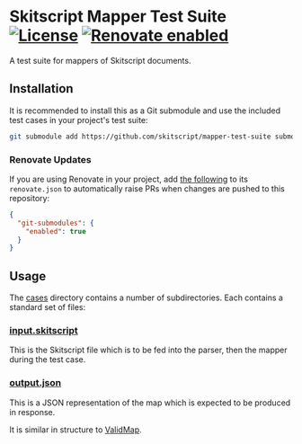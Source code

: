 # Skitscript Mapper Test Suite [![License](https://img.shields.io/github/license/skitscript/mapper-test-suite.svg)](https://github.com/skitscript/mapper-test-suite/blob/master/license) [![Renovate enabled](https://img.shields.io/badge/renovate-enabled-brightgreen.svg)](https://renovatebot.com/)

A test suite for mappers of Skitscript documents.

## Installation

It is recommended to install this as a Git submodule and use the included test
cases in your project's test suite:

```bash
git submodule add https://github.com/skitscript/mapper-test-suite submodules/skitscript/mapper-test-suite
```

### Renovate Updates

If you are using Renovate in your project, add
[the following](https://docs.renovatebot.com/modules/manager/git-submodules/) to
its `renovate.json` to automatically raise PRs when changes are pushed to this
repository:

```json
{
  "git-submodules": {
    "enabled": true
  }
}
```

## Usage

The [cases](./cases) directory contains a number of subdirectories.  Each
contains a standard set of files:

### [input.skitscript](./cases/four-decisions/input.skitscript)

This is the Skitscript file which is to be fed into the parser, then the mapper
during the test case.

### [output.json](./cases/four-decisions/output.json)

This is a JSON representation of the map which is expected to be produced in
response.

It is similar in structure to
[ValidMap](https://github.com/skitscript/mapper-nodejs/blob/master/ValidMap/index.ts).
